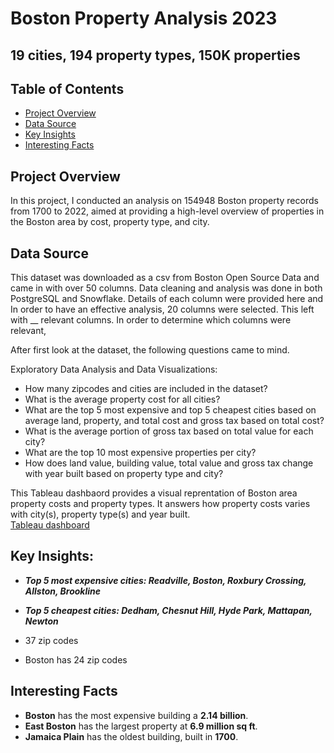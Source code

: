 # Boston Property Analysis 2023
## 19 cities, 194 property types, 150K properties

## Table of Contents
- [Project Overview](#projectoverview)
- [Data Source](#datasource)
- [Key Insights](#keyinsights)
- [Interesting Facts](#keyinsights)

## Project Overview

In this project, I conducted an analysis on 154948 Boston property records from 1700 to 2022, aimed at providing a high-level overview of properties in the Boston area by cost, property type, and city.

## Data Source
This dataset was downloaded as a csv from Boston Open Source Data and came in with over 50 columns.
Data cleaning and analysis was done in both PostgreSQL and Snowflake.
Details of each column were provided here and
In order to have an effective analysis, 20 columns were selected.
This left with __ relevant columns. 
In order to determine which columns were relevant, 

After first look at the dataset, the following questions came to mind.

Exploratory Data Analysis and Data Visualizations:
- How many zipcodes and cities are included in the dataset? <br>
- What is the average property cost for all cities? <br>
- What are the top 5 most expensive and top 5 cheapest cities based on average land, property, and total cost and gross tax based on total cost? <br>
- What is the average portion of gross tax based on total value for each city? <br>
- What are the top 10 most expensive properties per city? <br>
- How does land value, building value, total value and gross tax change with year built based on property type and city? <br>

This Tableau dashbaord provides a visual reprentation of Boston area property costs and property types.
It answers how property costs varies with city(s), property type(s) and year built.<br>
[Tableau dashboard](https://public.tableau.com/app/profile/anuradha.s6397/viz/Boston_Property_Analysis_23/BostonPropertyDashboard?publish=yes>)

## Key Insights:

- ***Top 5 most expensive cities: Readville, Boston, Roxbury Crossing, Allston, Brookline*** <br>
- ***Top 5 cheapest cities: Dedham, Chesnut Hill, Hyde Park, Mattapan, Newton***

- 37 zip codes
- Boston has 24 zip codes

## Interesting Facts
- **Boston** has the most expensive building a **2.14 billion**.
- **East Boston** has the largest property at **6.9 million sq ft**.
- **Jamaica Plain** has the oldest building, built in **1700**.












